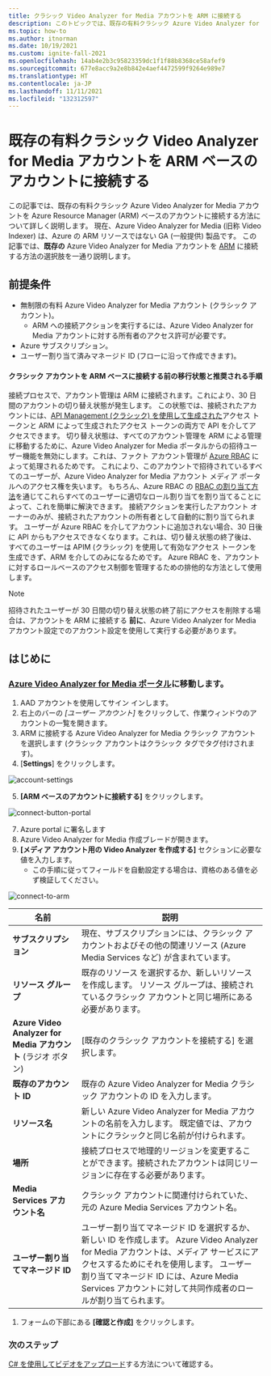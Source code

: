 ```yaml
---
title: クラシック Video Analyzer for Media アカウントを ARM に接続する
description: このトピックでは、既存の有料クラシック Azure Video Analyzer for Media アカウントを ARM ベースのアカウントに接続する方法について説明します。
ms.topic: how-to
ms.author: itnorman
ms.date: 10/19/2021
ms.custom: ignite-fall-2021
ms.openlocfilehash: 14ab4e2b3c95823359dc1f1f88b8368ce58afef9
ms.sourcegitcommit: 677e8acc9a2e8b842e4aef4472599f9264e989e7
ms.translationtype: HT
ms.contentlocale: ja-JP
ms.lasthandoff: 11/11/2021
ms.locfileid: "132312597"
---
```

# <a name="connect-an-existing-classic-paid-video-analyzer-for-media-account-to-arm-based-account"></a>既存の有料クラシック Video Analyzer for Media アカウントを ARM ベースのアカウントに接続する  

この記事では、既存の有料クラシック Azure Video Analyzer for Media アカウントを Azure Resource Manager (ARM) ベースのアカウントに接続する方法について詳しく説明します。
現在、Azure Video Analyzer for Media (旧称 Video Indexer) は、Azure の ARM リソースではない GA (一般提供) 製品です。
この記事では、**既存の** Azure Video Analyzer for Media アカウントを [ARM][docs-arm-overview] に接続する方法の選択肢を一通り説明します。

## <a name="prerequisites"></a>前提条件

* 無制限の有料 Azure Video Analyzer for Media アカウント (クラシック アカウント)。
  * ARM への接続アクションを実行するには、Azure Video Analyzer for Media アカウントに対する所有者のアクセス許可が必要です。
* Azure サブスクリプション。
* ユーザー割り当て済みマネージド ID (フローに沿って作成できます)。

#### <a name="transition-state-and-recommended-steps-before-connecting-a-classic-account-to-be-arm-based"></a>クラシック アカウントを ARM ベースに接続する前の移行状態と推奨される手順

接続プロセスで、アカウント管理は ARM に接続されます。これにより、30 日間のアカウントの切り替え状態が発生します。 この状態では、接続されたアカウントには、[API Management (クラシック) を使用して生成された](https://aka.ms/avam-dev-portal)アクセス トークンと ARM によって生成されたアクセス トークンの両方で API を介してアクセスできます。 切り替え状態は、すべてのアカウント管理を ARM による管理に移動するために、Azure Video Analyzer for Media ポータルからの招待ユーザー機能を無効にします。これは、ファクト アカウント管理が [Azure RBAC][docs-rbac-overview] によって処理されるためです。 これにより、このアカウントで招待されているすべてのユーザーが、Azure Video Analyzer for Media アカウント メディア ポータルへのアクセス権を失います。 もちろん、Azure RBAC の [RBAC の割り当て方法][docs-rbac-assignment]を通じてこれらすべてのユーザーに適切なロール割り当てを割り当てることによって、これを簡単に解決できます。 接続アクションを実行したアカウント オーナーのみが、接続されたアカウントの所有者として自動的に割り当てられます。 ユーザーが Azure RBAC を介してアカウントに追加されない場合、30 日後に API からもアクセスできなくなります。これは、切り替え状態の終了後は、すべてのユーザーは APIM (クラシック) を使用して有効なアクセス トークンを生成できず、ARM を介してのみになるためです。 Azure RBAC を、アカウントに対するロールベースのアクセス制御を管理するための排他的な方法として使用します。

> [!NOTE]
> 招待されたユーザーが 30 日間の切り替え状態の終了前にアクセスを削除する場合は、アカウントを ARM に接続する **前に**、Azure Video Analyzer for Media アカウント設定でのアカウント設定を使用して実行する必要があります。 

## <a name="get-started"></a>はじめに

### <a name="browse-to-video-analyzer-for-media-portal"></a>[Azure Video Analyzer for Media ポータル](https://aka.ms/vi-portal-link)に移動します。

1. AAD アカウントを使用してサイン インします。
1. 右上のバーの *[ユーザー アカウント]* をクリックして、作業ウィンドウのアカウントの一覧を開きます。
3. ARM に接続する Azure Video Analyzer for Media クラシック アカウントを選択します (クラシック アカウントはクラシック タグでタグ付けされます)。
4. [**Settings**] をクリックします。

  ![account-settings](media/connect-classic-account-to-arm/user-account-settings.png)
   
5. **[ARM ベースのアカウントに接続する]** をクリックします。

  ![connect-button-portal](media/connect-classic-account-to-arm/connect-button.png)

7. Azure portal に署名します
8. Azure Video Analyzer for Media 作成ブレードが開きます。
10. **[メディア アカウント用の Video Analyzer を作成する]** セクションに必要な値を入力します。
    * この手順に従ってフィールドを自動設定する場合は、資格のある値を必ず検証してください。

 ![connect-to-arm](media/connect-classic-account-to-arm/connect-blade-new.png)

 | 名前 | 説明 |
 | ---|---|
 |**サブスクリプション**| 現在、サブスクリプションには、クラシック アカウントおよびその他の関連リソース (Azure Media Services など) が含まれています。|
 |**リソース グループ**|既存のリソース を選択するか、新しいリソースを作成します。 リソース グループは、接続されているクラシック アカウントと同じ場所にある必要があります。|
 |**Azure Video Analyzer for Media アカウント** (ラジオ ボタン)| [既存のクラシック アカウントを接続する] を選択します。|
 |**既存のアカウント ID**| 既存の Azure Video Analyzer for Media クラシック アカウントの ID を入力します。|
 |**リソース名**|新しい Azure Video Analyzer for Media アカウントの名前を入力します。 既定値では、アカウントにクラシックと同じ名前が付けられます。|
 |**場所**|接続プロセスで地理的リージョンを変更することができます。接続されたアカウントは同じリージョンに存在する必要があります。 |
 |**Media Services アカウント名**|クラシック アカウントに関連付けられていた、元の Azure Media Services アカウント名。|
 |**ユーザー割り当てマネージド ID**|ユーザー割り当てマネージド ID を選択するか、新しい ID を作成します。 Azure Video Analyzer for Media アカウントは、メディア サービスにアクセスするためにそれを使用します。 ユーザー割り当てマネージド ID には、Azure Media Services アカウントに対して共同作成者のロールが割り当てられます。|

1. フォームの下部にある **[確認と作成]** をクリックします。

### <a name="next-steps"></a>次のステップ

[C# を使用してビデオをアップロード](https://github.com/Azure-Samples/media-services-video-indexer/tree/master/ApiUsage/ArmBased)する方法について確認する。
  
<!-- links -->
[docs-arm-overview]: ../../azure-resource-manager/management/overview.md
[docs-rbac-overview]: ../../role-based-access-control/overview.md
[docs-rbac-assignment]: ../../role-based-access-control/role-assignments-portal.md
